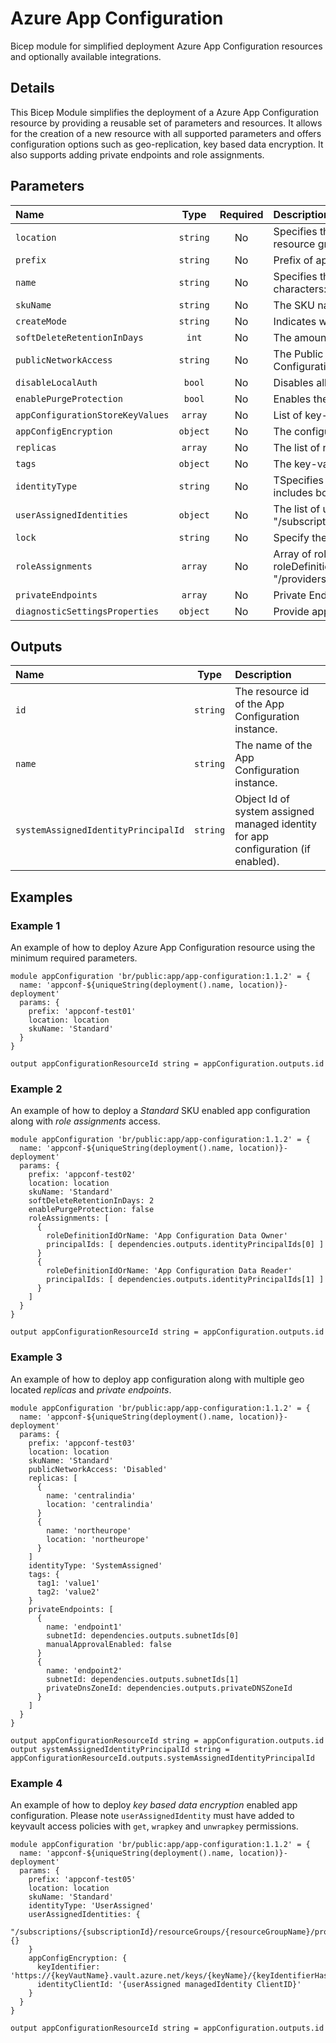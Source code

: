 # Azure App Configuration

Bicep module for simplified deployment Azure App Configuration resources and optionally available integrations.

## Details

This Bicep Module simplifies the deployment of a Azure App Configuration resource by providing a reusable set of parameters and resources. It allows for the creation of a new resource with all supported parameters and offers configuration options such as geo-replication,  key based data encryption. It also supports adding private endpoints and role assignments.

## Parameters

| Name                             | Type     | Required | Description                                                                                                                                                                                                                                                                                                                                                                                  |
| :------------------------------- | :------: | :------: | :------------------------------------------------------------------------------------------------------------------------------------------------------------------------------------------------------------------------------------------------------------------------------------------------------------------------------------------------------------------------------------------- |
| `location`                       | `string` | No       | Specifies the supported Azure location where the resource exists. Changing this forces a new resource to be created.. Default is the location of the resource group.                                                                                                                                                                                                                         |
| `prefix`                         | `string` | No       | Prefix of appconf resource name. Not used if name is provided.                                                                                                                                                                                                                                                                                                                               |
| `name`                           | `string` | No       | Specifies the name of the App Configuration instance. Changing this forces a new resource to be created. It must me unique across Azure. Valid characters: Alphanumerics,underscores, and hyphens.                                                                                                                                                                                           |
| `skuName`                        | `string` | No       | The SKU name of the configuration store.                                                                                                                                                                                                                                                                                                                                                     |
| `createMode`                     | `string` | No       | Indicates whether the configuration store need to be recovered.                                                                                                                                                                                                                                                                                                                              |
| `softDeleteRetentionInDays`      | `int`    | No       | The amount of time in days that the configuration store will be retained when it is soft deleted.  This field only works for "Standard" sku.                                                                                                                                                                                                                                                 |
| `publicNetworkAccess`            | `string` | No       | The Public Network Access setting of the App Configuration store. When Disabled, only requests from Private Endpoints can access the App Configuration store.                                                                                                                                                                                                                                |
| `disableLocalAuth`               | `bool`   | No       | Disables all authentication methods other than AAD authentication.                                                                                                                                                                                                                                                                                                                           |
| `enablePurgeProtection`          | `bool`   | No       | Enables the purge protection feature for the configuration store.  This field only works for "Standard" sku.                                                                                                                                                                                                                                                                                 |
| `appConfigurationStoreKeyValues` | `array`  | No       | List of key-value pair to add in the appConfiguration.                                                                                                                                                                                                                                                                                                                                       |
| `appConfigEncryption`            | `object` | No       | The configuration used to encrypt the data in the configuration store.                                                                                                                                                                                                                                                                                                                       |
| `replicas`                       | `array`  | No       | The list of replicas for the configuration store with "name" and "location" parameters.                                                                                                                                                                                                                                                                                                      |
| `tags`                           | `object` | No       | The key-value pair tags to associate with the resource.                                                                                                                                                                                                                                                                                                                                      |
| `identityType`                   | `string` | No       | TSpecifies the type of Managed Service Identity that should be configured on this App Configuration. The type "SystemAssigned, UserAssigned" includes both an implicitly created identity and a set of user-assigned identities.                                                                                                                                                             |
| `userAssignedIdentities`         | `object` | No       | The list of user-assigned managed identities. The user identity dictionary key references will be ARM resource ids in the form: "/subscriptions/{subscriptionId}/resourceGroups/{resourceGroupName}/providers/Microsoft.ManagedIdentity/userAssignedIdentities/{identityName}"                                                                                                               |
| `lock`                           | `string` | No       | Specify the type of lock on app conf resource.                                                                                                                                                                                                                                                                                                                                               |
| `roleAssignments`                | `array`  | No       | Array of role assignment objects that contain the "roleDefinitionIdOrName" and "principalId" to define RBAC role assignments on this resource. In the roleDefinitionIdOrName attribute, provide either the display name of the role definition, or its fully qualified ID in the following format: "/providers/Microsoft.Authorization/roleDefinitions/c2f4ef07-c644-48eb-af81-4b1b4947fb11" |
| `privateEndpoints`               | `array`  | No       | Private Endpoints that should be created for app conf.                                                                                                                                                                                                                                                                                                                                       |
| `diagnosticSettingsProperties`   | `object` | No       | Provide appConfiguration diagnostic settings properties.                                                                                                                                                                                                                                                                                                                                     |

## Outputs

| Name                                | Type     | Description                                                                       |
| :---------------------------------- | :------: | :-------------------------------------------------------------------------------- |
| `id`                                | `string` | The resource id of the App Configuration instance.                                |
| `name`                              | `string` | The name of the App Configuration instance.                                       |
| `systemAssignedIdentityPrincipalId` | `string` | Object Id of system assigned managed identity for app configuration (if enabled). |

## Examples

### Example 1

An example of how to deploy Azure App Configuration resource using the minimum required parameters.

```bicep
module appConfiguration 'br/public:app/app-configuration:1.1.2' = {
  name: 'appconf-${uniqueString(deployment().name, location)}-deployment'
  params: {
    prefix: 'appconf-test01'
    location: location
    skuName: 'Standard'
  }
}

output appConfigurationResourceId string = appConfiguration.outputs.id
```

### Example 2

An example of how to deploy a _Standard_ SKU enabled app configuration along with _role assignments_ access.

```bicep
module appConfiguration 'br/public:app/app-configuration:1.1.2' = {
  name: 'appconf-${uniqueString(deployment().name, location)}-deployment'
  params: {
    prefix: 'appconf-test02'
    location: location
    skuName: 'Standard'
    softDeleteRetentionInDays: 2
    enablePurgeProtection: false
    roleAssignments: [
      {
        roleDefinitionIdOrName: 'App Configuration Data Owner'
        principalIds: [ dependencies.outputs.identityPrincipalIds[0] ]
      }
      {
        roleDefinitionIdOrName: 'App Configuration Data Reader'
        principalIds: [ dependencies.outputs.identityPrincipalIds[1] ]
      }
    ]
  }
}

output appConfigurationResourceId string = appConfiguration.outputs.id
```

### Example 3

An example of how to deploy app configuration along with multiple geo located _replicas_ and _private endpoints_.

```bicep
module appConfiguration 'br/public:app/app-configuration:1.1.2' = {
  name: 'appconf-${uniqueString(deployment().name, location)}-deployment'
  params: {
    prefix: 'appconf-test03'
    location: location
    skuName: 'Standard'
    publicNetworkAccess: 'Disabled'
    replicas: [
      {
        name: 'centralindia'
        location: 'centralindia'
      }
      {
        name: 'northeurope'
        location: 'northeurope'
      }
    ]
    identityType: 'SystemAssigned'
    tags: {
      tag1: 'value1'
      tag2: 'value2'
    }
    privateEndpoints: [
      {
        name: 'endpoint1'
        subnetId: dependencies.outputs.subnetIds[0]
        manualApprovalEnabled: false
      }
      {
        name: 'endpoint2'
        subnetId: dependencies.outputs.subnetIds[1]
        privateDnsZoneId: dependencies.outputs.privateDNSZoneId
      }
    ]
  }
}

output appConfigurationResourceId string = appConfiguration.outputs.id
output systemAssignedIdentityPrincipalId string = appConfigurationResourceId.outputs.systemAssignedIdentityPrincipalId
```

### Example 4

An example of how to deploy _key based data encryption_ enabled app configuration. Please note `userAssignedIdentity` must have added to keyvault access policies with `get`, `wrapkey` and `unwrapkey` permissions.

```bicep
module appConfiguration 'br/public:app/app-configuration:1.1.2' = {
  name: 'appconf-${uniqueString(deployment().name, location)}-deployment'
  params: {
    prefix: 'appconf-test05'
    location: location
    skuName: 'Standard'
    identityType: 'UserAssigned'
    userAssignedIdentities: {
        "/subscriptions/{subscriptionId}/resourceGroups/{resourceGroupName}/providers/Microsoft.ManagedIdentity/userAssignedIdentities/{managedIdentityName}": {}
    }
    appConfigEncryption: {
      keyIdentifier: 'https://{keyVautName}.vault.azure.net/keys/{keyName}/{keyIdentifierHash}'
      identityClientId: '{userAssigned managedIdentity ClientID}'
    }
  }
}

output appConfigurationResourceId string = appConfiguration.outputs.id
```